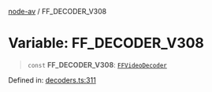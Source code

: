 [node-av](../globals.md) / FF\_DECODER\_V308

# Variable: FF\_DECODER\_V308

> `const` **FF\_DECODER\_V308**: [`FFVideoDecoder`](../type-aliases/FFVideoDecoder.md)

Defined in: [decoders.ts:311](https://github.com/seydx/av/blob/f8631fc881b394300b1479f511d55cf1c370a87f/src/constants/decoders.ts#L311)
